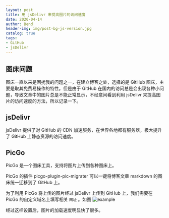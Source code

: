 ```yaml
---
layout: post
title: 用 jsDelivr 来提高图片的访问速度
date: 2020-04-14
author: Bend
header-img: img/post-bg-js-version.jpg
catalog: true
tags:
- GitHub
- jsDelivr
---
```


## 图床问题

图床一直以来是困扰我的问题之一，在建立博客之处，选择的是 GitHub 图床，主要是取其免费易操作的特性。但是由于 GitHub 在国内的访问总是会出现各种小问题，导致文章中的图片总是不能正常显示，不经意间看到利用 jsDelivr 来提高图片的访问速度的方法，所以记录一下。

## jsDelivr

jsDelivr 提供了对 GitHub 的 CDN 加速服务，在世界各地都有服务器，极大提升了 GitHub 上静态资源的访问速度。

## PicGo

PicGo 是一个图床工具，支持将图片上传到各种图床上。

PicGo 的插件 picgo-plugin-pic-migrater 可以一键将博客文章 markdown 的图床统一迁移到了 GitHub 上。

为了利用 PicGo 将上传的图片经过 jsDelivr 上传到 GitHub 上，我们需要在 PicGo 的自定义域名上填写相关 `网址` 。如图
![example](https://cdn.jsdelivr.net/gh/Bend1031/PictureBed/img/20200414195832.png)

经过这样设置后，图片的加载速度明显快了很多。
